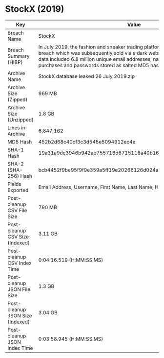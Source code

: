 # StockX (2019)

| Key     | Value      |
| ------------- | ------------- |
| Breach Name|StockX |
| Breach Summary (HIBP)|In July 2019, the fashion and sneaker trading platform StockX suffered a data breach which was subsequently sold via a dark webmarketplace. The exposed data included 6.8 million unique email addresses, names, physical addresses, purchases and passwords stored as salted MD5 hashes.|
| Archive Name | StockX database leaked 26 July 2019.zip |
| Archive Size (Zipped)| 969 MB |
| Archive Size (Unzipped) | 1.8 GB |
| Lines in Archive|6,847,162|
| MD5 Hash | 452b2d68c40cf3c3d545e5094912ec4e |
| SHA-1 Hash| 19a31a9dc3946b942ab755716d6715116a40b16b |
| SHA-2 (SHA-256) Hash | bcb4452f9be95f9f9e359a5ff19e20266126d024a888ad58181eeb43183781d1 |
| Fields Exported |Email Address, Username, First Name, Last Name, Hashed Password|
| Post-cleanup CSV File Size | 790 MB |
| Post-cleanup CSV Size (Indexed) | 3.11 GB |
| Post-cleanup CSV Index Time | 0:04:16.519 (H:MM:SS.MS) |
| Post-cleanup JSON File Size | 1.3 GB |
| Post-cleanup JSON Size (Indexed) | 3.04 GB |
| Post-cleanup JSON Index Time | 0:03:58.945 (H:MM:SS.MS) |
